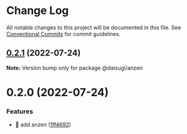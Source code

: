# Change Log

All notable changes to this project will be documented in this file.
See [Conventional Commits](https://conventionalcommits.org) for commit guidelines.

## [0.2.1](https://github.com/daisugiland/daisugi/compare/@daisugi/anzen@0.2.0...@daisugi/anzen@0.2.1) (2022-07-24)

**Note:** Version bump only for package @daisugi/anzen

# 0.2.0 (2022-07-24)

### Features

* :construction_worker: add anzen ([1ff4692](https://github.com/daisugiland/daisugi/commit/1ff4692704b5729f1c01265039525bbf9cbff8d6))

